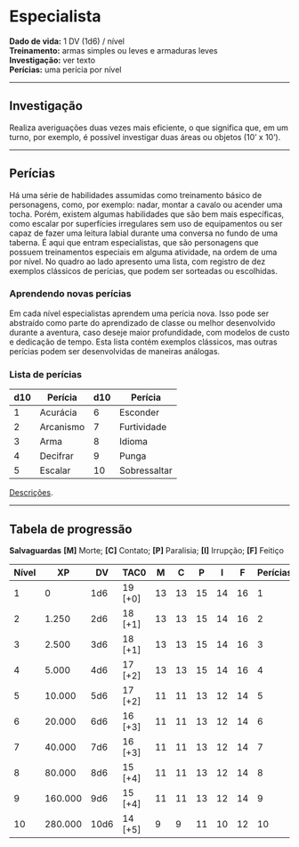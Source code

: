 # Especialista

**Dado de vida:** 1 DV (1d6) / nível  
**Treinamento:** armas simples ou leves e armaduras leves  
**Investigação:** ver texto  
**Perícias:** uma perícia por nível  

---

## Investigação  
Realiza averiguações duas vezes mais eficiente, o que significa que, em um turno, por exemplo, é possível investigar duas áreas ou objetos (10’ x 10’).

---

## Perícias
Há uma série de habilidades assumidas como treinamento básico de personagens, como, por exemplo: nadar, montar a cavalo ou acender uma tocha. Porém, existem algumas habilidades que são bem mais específicas, como escalar por superfícies irregulares sem uso de equipamentos ou ser capaz de fazer uma leitura labial durante uma conversa no fundo de uma taberna. É aqui que entram especialistas, que são personagens que possuem treinamentos especiais em alguma atividade, na ordem de uma por nível. No quadro ao lado apresento uma lista, com registro de dez exemplos clássicos de perícias, que podem ser sorteadas ou escolhidas.

### Aprendendo novas perícias
Em cada nível especialistas aprendem uma perícia nova. Isso pode ser abstraído como parte do aprendizado de classe ou melhor desenvolvido durante a aventura, caso deseje maior profundidade, com modelos de custo e dedicação de tempo. Esta lista contém exemplos clássicos, mas outras perícias podem ser desenvolvidas de maneiras análogas.

### Lista de perícias

| d10 | Perícia   | d10 | Perícia      |
| --- | --------- | --- | ------------ |
| 1   | Acurácia  | 6   | Esconder     |
| 2   | Arcanismo | 7   | Furtividade  |
| 3   | Arma      | 8   | Idioma       |
| 4   | Decifrar  | 9   | Punga        |
| 5   | Escalar   | 10  | Sobressaltar |
[Descrições](descricoes-das-pericias.md).

---

## Tabela de progressão

**Salvaguardas**
**[M]** Morte; **[C]** Contato; **[P]** Paralisia; **[I]** Irrupção; **[F]** Feitiço

| Nível | XP      | DV   | TAC0    | M   | C   | P   | I   | F   | Perícias |
| ----- | ------- | ---- | ------- | --- | --- | --- | --- | --- | -------- |
| 1     | 0       | 1d6  | 19 [+0] | 13  | 13  | 15  | 14  | 16  | 1        |
| 2     | 1.250   | 2d6  | 18 [+1] | 13  | 13  | 15  | 14  | 16  | 2        |
| 3     | 2.500   | 3d6  | 18 [+1] | 13  | 13  | 15  | 14  | 16  | 3        |
| 4     | 5.000   | 4d6  | 17 [+2] | 13  | 13  | 15  | 14  | 16  | 4        |
| 5     | 10.000  | 5d6  | 17 [+2] | 11  | 11  | 13  | 12  | 14  | 5        |
| 6     | 20.000  | 6d6  | 16 [+3] | 11  | 11  | 13  | 12  | 14  | 6        |
| 7     | 40.000  | 7d6  | 16 [+3] | 11  | 11  | 13  | 12  | 14  | 7        |
| 8     | 80.000  | 8d6  | 15 [+4] | 11  | 11  | 13  | 12  | 14  | 8        |
| 9     | 160.000 | 9d6  | 15 [+4] | 11  | 11  | 13  | 12  | 14  | 9        |
| 10    | 280.000 | 10d6 | 14 [+5] | 9   | 9   | 11  | 10  | 12  | 10       |